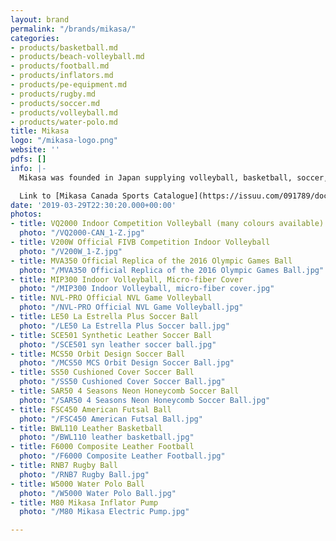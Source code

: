 ```yaml
---
layout: brand
permalink: "/brands/mikasa/"
categories:
- products/basketball.md
- products/beach-volleyball.md
- products/football.md
- products/inflators.md
- products/pe-equipment.md
- products/rugby.md
- products/soccer.md
- products/volleyball.md
- products/water-polo.md
title: Mikasa
logo: "/mikasa-logo.png"
website: ''
pdfs: []
info: |-
  Mikasa was founded in Japan supplying volleyball, basketball, soccer, rugby and water polo balls.

  Link to [Mikasa Canada Sports Catalogue](https://issuu.com/091789/docs/2020_mikasacatalog)
date: '2019-03-29T22:30:20.000+00:00'
photos:
- title: VQ2000 Indoor Competition Volleyball (many colours available)
  photo: "/VQ2000-CAN_1-Z.jpg"
- title: V200W Official FIVB Competition Indoor Volleyball
  photo: "/V200W_1-Z.jpg"
- title: MVA350 Official Replica of the 2016 Olympic Games Ball
  photo: "/MVA350 Official Replica of the 2016 Olympic Games Ball.jpg"
- title: MIP300 Indoor Volleyball, Micro-fiber Cover
  photo: "/MIP300 Indoor Volleyball, micro-fiber cover.jpg"
- title: NVL-PRO Official NVL Game Volleyball
  photo: "/NVL-PRO Official NVL Game Volleyball.jpg"
- title: LE50 La Estrella Plus Soccer Ball
  photo: "/LE50 La Estrella Plus Soccer ball.jpg"
- title: SCE501 Synthetic Leather Soccer Ball
  photo: "/SCE501 syn leather soccer ball.jpg"
- title: MCS50 Orbit Design Soccer Ball
  photo: "/MCS50 MCS Orbit Design Soccer Ball.jpg"
- title: SS50 Cushioned Cover Soccer Ball
  photo: "/SS50 Cushioned Cover Soccer Ball.jpg"
- title: SAR50 4 Seasons Neon Honeycomb Soccer Ball
  photo: "/SAR50 4 Seasons Neon Honeycomb Soccer Ball.jpg"
- title: FSC450 American Futsal Ball
  photo: "/FSC450 American Futsal Ball.jpg"
- title: BWL110 Leather Basketball
  photo: "/BWL110 leather basketball.jpg"
- title: F6000 Composite Leather Football
  photo: "/F6000 Composite Leather Football.jpg"
- title: RNB7 Rugby Ball
  photo: "/RNB7 Rugby Ball.jpg"
- title: W5000 Water Polo Ball
  photo: "/W5000 Water Polo Ball.jpg"
- title: M80 Mikasa Inflator Pump
  photo: "/M80 Mikasa Electric Pump.jpg"

---
```

